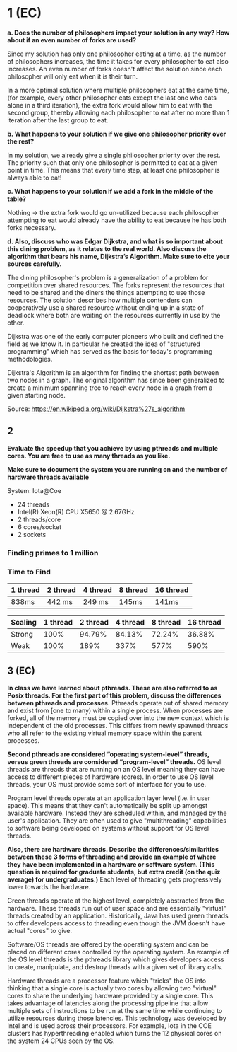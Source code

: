 # 1 (EC)
**a. Does the number of philosophers impact your solution in any way? How about if
an even number of forks are used?**

Since my solution has only one philosopher eating at a time, as the number of
philosophers increases, the time it takes for every philosopher to eat also
increases. An even number of forks doesn't affect the solution since each philosopher
will only eat when it is their turn.

In a more optimal solution where multiple philosophers eat at the same time,
(for example, every other philosopher eats except the last one who eats alone
in a third iteration), the extra fork would allow him to eat with the second
group, thereby allowing each philosopher to eat after no more than 1 iteration
after the last group to eat.

**b. What happens to your solution if we give one philosopher priority over the rest?**

In my solution, we already give a single philosopher priority over the rest. The
priority such that only one philosopher is permitted to eat at a given point in
time. This means that every time step, at least one philosopher is always able
to eat!

**c. What happens to your solution if we add a fork in the middle of the table?**

Nothing -> the extra fork would go un-utilized because each philosopher attempting
to eat would already have the ability to eat because he has both forks necessary.


**d. Also, discuss who was Edgar Dijkstra, and what is so important about this
dining problem, as it relates to the real world. Also discuss the algorithm
that bears his name, Dijkstra’s Algorithm. Make sure to cite your sources
carefully.**

The dining philosopher's problem is a generalization of a problem for competition
over shared resources. The forks represent the resources that need to be shared
and the diners the things attempting to use those resources. The solution describes
how multiple contenders can cooperatively use a shared resource without ending
up in a state of deadlock where both are waiting on the resources currently in use
by the other.

Dijkstra was one of the early computer pioneers who built and defined the field
as we know it. In particular he created the idea of "structured programming"
which has served as the basis for today's programming methodologies.

Dijkstra's Algorithm is an algorithm for finding the shortest path between two
nodes in a graph. The original algorithm has since been generalized to create a
minimum spanning tree to reach every node in a graph from a given starting node.

Source: https://en.wikipedia.org/wiki/Dijkstra%27s_algorithm


## 2
**Evaluate the speedup that you achieve by using pthreads and multiple cores.
You are free to use as many threads as you like.**

**Make sure to document the system you are running on and the number of hardware
threads available**

System: Iota@Coe
- 24 threads
- Intel(R) Xeon(R) CPU X5650  @ 2.67GHz
- 2 threads/core
- 6 cores/socket
- 2 sockets

### Finding primes to 1 million
### Time to Find
|   1 thread   |   2 thread  |   4 thread  |   8 thread   |  16 thread |
|--------------|-------------|-------------|--------------|------------|
| 838ms        | 442 ms      | 249 ms      | 145ms        |  141ms     |

| Scaling  |   1 thread   |   2 thread  |   4 thread  |   8 thread   | 16 thread |
|----------|--------------|-------------|-------------|--------------|-----------|
| Strong   | 100%         | 94.79%      | 84.13%      |  72.24%      |   36.88%  |
| Weak     | 100%         | 189%        | 337%        |  577%        |   590%    |




## 3 (EC)
**In class we have learned about pthreads. These are also referred to as Posix
threads. For the first part of this problem, discuss the differences between
pthreads and processes.**
Pthreads operate out of shared memory and exist from [one to many) within a
single process. When processes are forked, all of the memory must be copied over
into the new context which is independent of the old processes. This differs from
newly spawned threads who all refer to the existing virtual memory space within
the parent processes.

**Second pthreads are considered “operating system-level”
threads, versus green threads are considered “program-level” threads.**
OS level threads are threads that are running on an OS level meaning they can
have access to different pieces of hardware (cores). In order to use OS level
threads, your OS must provide some sort of interface for you to use.

Program level threads operate at an application layer level (i.e. in user space).
This means that they can't automatically be split up amongst available hardware.
Instead they are scheduled within, and managed by the user's application. They
are often used to give "multithreading" capabilities to software being developed
on systems without support for OS level threads.

**Also, there are hardware threads. Describe the differences/similarities between
these 3 forms of threading and provide an example of where they have been
implemented in a hardware or software system. (This question is required for
graduate students, but extra credit (on the quiz average) for undergraduates.)**
Each level of threading gets progressively lower towards the hardware.

Green threads operate at the highest level, completely abstracted from the hardware.
These threads run out of user space and are essentially "virtual" threads created
by an application. Historically, Java has used green threads to offer developers
access to threading even though the JVM doesn't have actual "cores" to give.

Software/OS threads are offered by the operating system and can be placed on
different cores controlled by the operating system. An example of the OS level
threads is the pthreads library which gives developers access to create, manipulate,
and destroy threads with a given set of library calls.

Hardware threads are a processor feature which "tricks" the OS into thinking that
a single core is actually two cores by allowing two "virtual" cores to share the
underlying hardware provided by a single core. This takes advantage of latencies
along the processing pipeline that allow multiple sets of instructions to be run
at the same time while continuing to utilize resources during those latencies.
This technology was developed by Intel and is used across their processors. For
example, Iota in the COE clusters has hyperthreading enabled which turns the 12
physical cores on the system 24 CPUs seen by the OS. 
